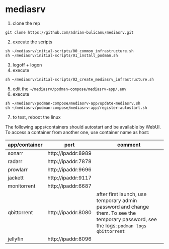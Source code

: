 # mediasrv

1. clone the rep
```
git clone https://github.com/adrian-bulicanu/mediasrv.git
```
2. execute the scripts
```
sh ~/mediasrv/initial-scripts/00_common_infrastructure.sh
sh ~/mediasrv/initial-scripts/01_install_podman.sh
```
3. logoff + logon
4. execute
```
sh ~/mediasrv/initial-scripts/02_create_mediasrv_infrastructure.sh
```
5. edit the ```~/mediasrv/podman-compose/mediasrv-app/.env```
6. execute
```
sh ~/mediasrv/podman-compose/mediasrv-app/update-mediasrv.sh
sh ~/mediasrv/podman-compose/mediasrv-app/register-autostart.sh
```
7. to test, reboot the linux

The following apps/containers should autostart and be available by WebUI. To access a container from another one, use container name as host:

| app/container | port             | comment |
| ----------- | ---------------- | ------- |
| sonarr      | http://ipaddr:8989 |         |
| radarr      | http://ipaddr:7878 |         |
| prowlarr    | http://ipaddr:9696 |         |
| jackett     | http://ipaddr:9117 |         |
| monitorrent | http://ipaddr:6687 |         |
| qbittorrent | http://ipaddr:8080 | after first launch, use temporary admin password and change them. To see the temporary password, see the logs: ```podman logs qbittorrent``` |
| jellyfin    | http://ipaddr:8096 |         |
